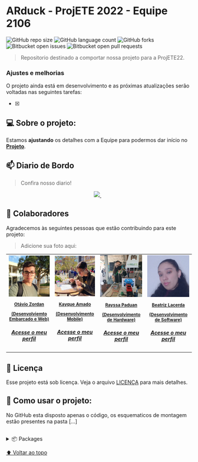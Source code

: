 ﻿# ARduck - ProjETE 2022 - Equipe 2106

![GitHub repo size](https://img.shields.io/github/repo-size/otaviozordan/ARduck-PROJETE2022?style=for-the-badge)
![GitHub language count](https://img.shields.io/github/languages/count/otaviozordan/ARduck-PROJETE2022?style=for-the-badge)
![GitHub forks](https://img.shields.io/github/forks/otaviozordan/ARduck-PROJETE2022?style=for-the-badge)
![Bitbucket open issues](https://img.shields.io/bitbucket/issues/otaviozordan/ARduck-PROJETE2022?style=for-the-badge)
![Bitbucket open pull requests](https://img.shields.io/bitbucket/pr-raw/otaviozordan/ARduck-PROJETE2022?style=for-the-badge)

> Repositorio destinado a comportar nossa projeto para a ProjETE22.

### Ajustes e melhorias

O projeto ainda está em desenvolvimento e as próximas atualizações serão voltadas nas seguintes tarefas:

- [x] 


## 💻 Sobre o projeto:
Estamos **ajustando** os detalhes com a Equipe para podermos dar início no **[Projeto](https://github.com/otaviozordan/ARduck-PROJETE2022)**.

## 📫 Diario de Bordo
> Confira nosso diario!
<p align='center'>
 
  <a href="https://onedrive.live.com/redir?resid=AE7BF81E2DB40DA9%21734&authkey=%21ArINawdUAjCsSyk&page=View&wd=target%28README%20e%20Sumário.one%7C604ed240-4cf7-4229-bf0c-d9ae19c374ab%2F🔎%20Nota%200%20-%20Apresentação%20da%20Equipe%7C33650eda-4175-43ec-a99c-673f1787e88e%2F%29">
    <p align='center'><img height="120em" src="https://www.a2host.com.br/blog/wp-content/uploads/2015/08/OneNote.png" />
    </a>&nbsp;&nbsp;
</p>

## 🤝 Colaboradores

Agradecemos às seguintes pessoas que estão contribuindo para este projeto:
>Adicione sua foto aqui:

<table>
<link>
  <tr>
    <td align="center">
      <a href="https://www.linkedin.com/in/otavio-zordan/">
        <img src="https://github.com/otaviozordan/ARduck-PROJETE2022/blob/main/img/profile/Otavio.jpg" width="125px;" alt="Foto do Otávio"/><br>
        <sub>
          <b><p>Otávio Zordan</p><p>(Desenvolviemto Embarcado e Web)</p><a href="https://github.com/otaviozordan"><h5>Acesse o meu perfil</h>
          </a>
          </b>
        </sub>
      </a>
    </td>
    <td align="center">
      <a href="https://www.linkedin.com/in/kayque-amado-2689b8225/">
        <img src="https://github.com/otaviozordan/ARduck-PROJETE2022/blob/main/img/profile/Kayque.jpg" width="125px;" alt="Foto do Kayque"/><br>
        <sub>
          <b><p>Kayque Amado</p><p>(Desenvolvimento Mobile)</p><a href="https://github.com/DreamkitteXz"><h5>Acesse o meu perfil</h>
         </a>
         </b>
        </sub>
      </a>
    </td>
    <td align="center">
      <a href="https://www.instagram.com/rayssapaduan_/">
        <img src="https://github.com/otaviozordan/ARduck-PROJETE2022/blob/main/img/profile/Rayssa.jpg" width="125px;" alt="Foto da Rayssa"/><br>
        <sub>
          <b><p>Rayssa Paduan</p><p>(Desenvolvimento de Hardware)</p><a href="https://www.linkedin.com/in/rayssa-paduan-oliveira-742926226/"><h5>Acesse o meu perfil</h>
        </a>
        </b>
        </sub>
      </a>
    </td>
    <td align="center">
      <a href="https://www.instagram.com/bflacerda18/">
        <img src="https://github.com/otaviozordan/ARduck-PROJETE2022/blob/main/img/profile/Beatriz.jpg" width="125px;" alt="Foto da Rayssa"/><br>
        <sub>
          <b><p>Beatriz Lacerda</p><p>(Desenvolvimento de Software)</p><a href="https://www.linkedin.com/in/beatriz-fornereto-lacerda-72ba59226/"><h5>Acesse o meu perfil</h>
        </a>
        </b>
        </sub>
      </a>
    </td>
  </tr>
</table>

## 📝 Licença

Esse projeto está sob licença. Veja o arquivo [LICENÇA](https://github.com/otaviozordan/projETE-2022/blob/main/LICENSE) para mais detalhes.

## 🚀 Como usar o projeto:
No GitHub esta disposto apenas o código, os esquematicos de montagem estão presentes na pasta [...] 

##
<p>
<details>
  <summary>📦 Packages</summary>

</details>
</p>

  [⬆ Voltar ao topo](#)<br>

